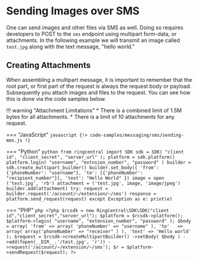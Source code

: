 # Sending Images over SMS

One can send images and other files via SMS as well. Doing so requires developers to POST to the `sms` endpoint using multipart form-data, or attachments. In the following example we will transmit an image called `test.jpg` along with the text message, "hello world."

## Creating Attachments

When assembling a multipart message, it is important to remember that the root part, or first part of the request is always the request body or payload. Subsequently you attach images and files to the request. You can see how this is done via the code samples below.

!!! warning "Attachment Limitations"
    * There is a combined limit of 1.5M bytes for all attachments.
    * There is a limit of 10 attachments for any request.

=== "JavaScript"
	```javascript
    {!> code-samples/messaging/sms/sending-mms.js !}
	```

=== "Python"
	```python
	from ringcentral import SDK
	sdk = SDK( "client id", "client_secret", "server_url" );
	platform = sdk.platform()
	platform.login( "username", "extnsion_number", "password" )
	builder = sdk.create_multipart_builder()
	builder.set_body({
	    'from': {'phoneNumber': "username"},
	    'to': [{'phoneNumber': "recipient_number"}],
	    'text': "Hello World"
	})
	image = open ('test.jpg', 'rb')
	attachment = ('test.jpg', image, 'image/jpeg')
	builder.add(attachment)
	try:
	    request = builder.request('/account/~/extension/~/sms')
	    response = platform.send_request(request)
	except Exception as e:
	    print(e)
	```

=== "PHP"
	```php
	<?php
	$rcsdk = new RingCentral\SDK\SDK("client id","client_secret","server_url");
	$platform = $rcsdk->platform();
	$platform->login( "username", "extension_number", "password" );
	$body = array(
	   'from' => array( 'phoneNumber' => "username" ),
	   'to'   => array( array('phoneNumber' => "receiver" ) ),
	   'text' => 'Hello world'
	);
	$request = $rcsdk->createMultipartBuilder()
	    ->setBody( $body )
	    ->add(fopen(__DIR__.'/test.jpg', 'r'))
	    ->request('/account/~/extension/~/sms');
	$r = $platform->sendRequest($request);
	?>
	```
